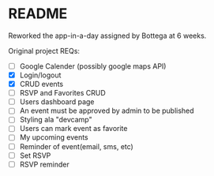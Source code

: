 # README

Reworked the app-in-a-day assigned by Bottega at 6 weeks. 

Original project REQs:
- [ ] Google Calender (possibly google maps API)
- [x] Login/logout
- [x] CRUD events
- [ ] RSVP and Favorites CRUD
- [ ] Users dashboard page
- [ ] An event must be approved by admin to be published
- [ ] Styling ala "devcamp"
- [ ] Users can mark event as favorite
- [ ] My upcoming events
- [ ] Reminder of event(email, sms, etc)
- [ ] Set RSVP 
- [ ] RSVP reminder
